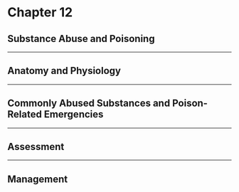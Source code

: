 # Chapter 12
## Substance Abuse and Poisoning

---

## Anatomy and Physiology

---

## Commonly Abused Substances and Poison-Related Emergencies

---

## Assessment

---

## Management
